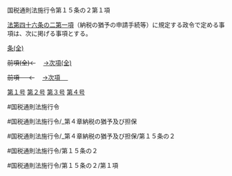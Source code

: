 
国税通則法施行令第１５条の２第１項

[法第四十六条の二第一項](国税通則法＿＿＿＿＿第４６条の２第１項)（納税の猶予の申請手続等）に規定する政令で定める事項は、次に掲げる事項とする。

[条(全)](国税通則法施行＿令＿第１５条の２_.md)

~~前項(全)←~~　  [→次項(全)](国税通則法施行＿令＿第１５条の２第２項_.md)

~~前項 　 ←~~　  [→次項 　 ](国税通則法施行＿令＿第１５条の２第２項.md)

[第１号](国税通則法施行＿令＿第１５条の２第１項第１号.md)  [第２号](国税通則法施行＿令＿第１５条の２第１項第２号.md)  [第３号](国税通則法施行＿令＿第１５条の２第１項第３号.md)  [第４号](国税通則法施行＿令＿第１５条の２第１項第４号.md)  

#国税通則法施行令

#国税通則法施行令/_第４章納税の猶予及び担保

#国税通則法施行令/_第４章納税の猶予及び担保/第１５条の２

#国税通則法施行令/第１５条の２

#国税通則法施行令/第１５条の２/第１項

